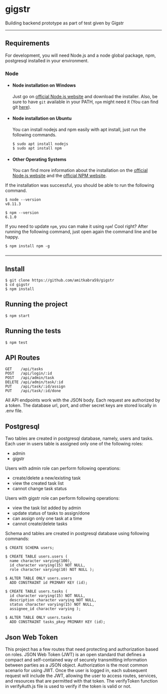 # gigstr
Building backend prototype as part of test given by Gigstr

---
## Requirements

For development, you will need Node.js and a node global package, npm, postgresql installed in your environment.

### Node
- #### Node installation on Windows

  Just go on [official Node.js website](https://nodejs.org/) and download the installer.
Also, be sure to have `git` available in your PATH, `npm` might need it (You can find git [here](https://git-scm.com/)).

- #### Node installation on Ubuntu

  You can install nodejs and npm easily with apt install, just run the following commands.

      $ sudo apt install nodejs
      $ sudo apt install npm

- #### Other Operating Systems
  You can find more information about the installation on the [official Node.js website](https://nodejs.org/) and the [official NPM website](https://npmjs.org/).

If the installation was successful, you should be able to run the following command.

    $ node --version
    v8.11.3

    $ npm --version
    6.1.0

If you need to update `npm`, you can make it using `npm`! Cool right? After running the following command, just open again the command line and be happy.

    $ npm install npm -g

###


---

## Install

    $ git clone https://github.com/amitkabra59/gigstr
    $ cd gigstr
    $ npm install

## Running the project

    $ npm start

## Running the tests

    $ npm test

## API Routes

    GET    /api/tasks
    POST   /api/login/:id
    POST   /api/admin/task
    DELETE /api/admin/task/:id
    PUT    /api/task/:id/assign
    PUT    /api/task/:id/done

 
All API endpoints work with the JSON body. 
Each request are authorized by a token. The database url, port, and other secret keys are stored locally in .env file. 


## Postgresql
Two tables are created in postgresql database, namely, users and tasks. Each user in users table is assigned only one of the following roles:
- admin
- gigstr

Users with admin role can perform following operations:
  - create/delete a new/existing task
  - view the created task list
  - cannot change task status

Users with gigstr role can perform following operations:
  - view the task list added by admin 
  - update status of tasks to assign/done
  - can assign only one task at a time
  - cannot create/delete tasks

Schema and tables are created in postgresql database using following commands:

    $ CREATE SCHEMA users;

    $ CREATE TABLE users.users (
      name character varying(100),
      id character varying(15) NOT NULL,
      role character varying(10) NOT NULL );

    $ ALTER TABLE ONLY users.users
      ADD CONSTRAINT id PRIMARY KEY (id);

    $ CREATE TABLE users.tasks (
      id character varying(15) NOT NULL,
      description character varying NOT NULL,
      status character varying(15) NOT NULL,
      assignee_id character varying );

    $ ALTER TABLE ONLY users.tasks
      ADD CONSTRAINT tasks_pkey PRIMARY KEY (id); 


## Json Web Token

This project has a few routes that need protecting and authorization based on roles.
JSON Web Token (JWT) is an open standard that defines a compact and self-contained way of securely transmitting information between parties as a JSON object. Authorization is the most common scenario for using JWT. Once the user is logged in, each subsequent request will include the JWT, allowing the user to access routes, services, and resources that are permitted with that token. The verifyToken function in verifyAuth.js file is used to verify if the token is valid or not.
